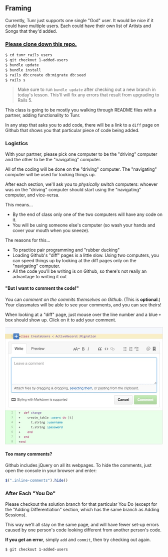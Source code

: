 ## Framing

Currently, Tunr just supports one single "God" user. It would be nice if it could have multiple users. Each could have their own list of Artists and Songs that they'd added.

### [Please clone down this repo.](https://github.com/ga-wdi-exercises/tunr_rails_users)

```
$ cd tunr_rails_users
$ git checkout 1-added-users
$ bundle update
$ bundle install
$ rails db:create db:migrate db:seed
$ rails s
```

> Make sure to run `bundle update` after checking out a new branch in today's lesson. This'll will fix any errors that result from upgrading to Rails 5.

This class is going to be mostly you walking through README files with a partner, adding functionality to Tunr.

In any step that asks you to add code, there will be a link to a `diff` page on Github that shows you that particular piece of code being added.

### Logistics

With your partner, please pick one computer to be the "driving" computer and the other to be the "navigating" computer.

All of the coding will be done on the "driving" computer. The "navigating" computer will be used for looking things up.

After each section, we'll ask you to *physically* switch computers: whoever was on the "driving" computer should start using the "navigating" computer, and vice-versa.

This means...
- By the end of class only one of the two computers will have any code on it.
- You will be using someone else's computer (so wash your hands and cover your mouth when you sneeze).

The reasons for this...
- To practice pair programming and "rubber ducking"
- Loading Github's "diff" pages is a little slow. Using two computers, you can speed things up by looking at the diff pages only on the "navigating" computer.
- All the code you'll be writing is on Github, so there's not really an advantage to writing it out

#### "But I want to comment the code!"

You can *comment on the commits themselves on Github*. (This is **optional**.) Your classmates will be able to see your comments, and you can see theirs!

When looking at a "diff" page, just mouse over the line number and a blue `+` box should show up. Click on it to add your comment.

![Github comments](images/gh-comments.jpg)

#### Too many comments?

Github includes jQuery on all its webpages. To hide the comments, just open the console in your browser and enter:

```js
$(".inline-comments").hide()
```

### After Each "You Do"

Please checkout the solution branch for that particular You Do (except for the "Adding Differentiation" section, which has the same branch as Adding Sessions).

This way we'll all stay on the same page, and will have fewer set-up errors caused by one person's code looking different from another person's code.

**If you get an error**, simply `add` and `commit`, then try checking out again.

```
$ git checkout 1-added-users
```
